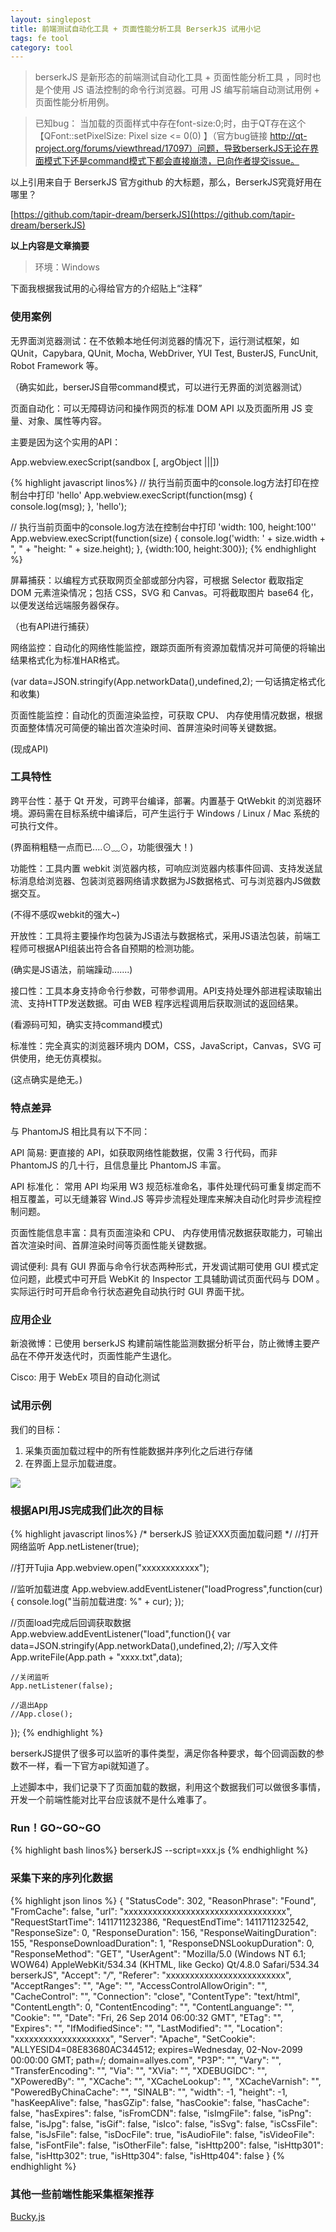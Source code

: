 ```yaml
---
layout: singlepost
title: 前端测试自动化工具 + 页面性能分析工具 BerserkJS 试用小记
tags: fe tool
category: tool
---
```


> berserkJS 是新形态的前端测试自动化工具 + 页面性能分析工具 ，同时也是个使用 JS 语法控制的命令行浏览器。可用 JS 编写前端自动测试用例 + 页面性能分析用例。

> 已知bug：
当加载的页面样式中存在font-size:0;时，由于QT存在这个【QFont::setPixelSize: Pixel size <= 0(0) 】（官方bug链接 http://qt-project.org/forums/viewthread/17097）问题，导致berserkJS无论在界面模式下还是command模式下都会直接崩溃，已向作者提交issue。

以上引用来自于 BerserkJS 官方github 的大标题，那么，BerserkJS究竟好用在哪里？

[https://github.com/tapir-dream/berserkJS](https://github.com/tapir-dream/berserkJS)

__以上内容是文章摘要__

> 环境：Windows

下面我根据我试用的心得给官方的介绍贴上“注释”

### 使用案例

无界面浏览器测试：在不依赖本地任何浏览器的情况下，运行测试框架，如 QUnit，Capybara, QUnit, Mocha, WebDriver, YUI Test, BusterJS, FuncUnit, Robot Framework 等。

（确实如此，berserJS自带command模式，可以进行无界面的浏览器测试）

页面自动化：可以无障碍访问和操作网页的标准 DOM API 以及页面所用 JS 变量、对象、属性等内容。

主要是因为这个实用的API：

App.webview.execScript(sandbox <function> [, argObject <Object>|<Array>|<string>|<number>])

{% highlight javascript linos%}
// 执行当前页面中的console.log方法打印在控制台中打印 'hello'
App.webview.execScript(function(msg) {
    console.log(msg);
}, 'hello');

// 执行当前页面中的console.log方法在控制台中打印 'width: 100, height:100''
App.webview.execScript(function(size) {
    console.log('width: ' + size.width + ", " + "height: " +  size.height);
}, {width:100, height:300});
{% endhighlight %}

屏幕捕获：以编程方式获取网页全部或部分内容，可根据 Selector 截取指定 DOM 元素渲染情况；包括 CSS，SVG 和 Canvas。可将截取图片 base64 化，以便发送给远端服务器保存。

（也有API进行捕获）

网络监控：自动化的网络性能监控，跟踪页面所有资源加载情况并可简便的将输出结果格式化为标准HAR格式。

(var data=JSON.stringify(App.networkData(),undefined,2); 一句话搞定格式化和收集)

页面性能监控：自动化的页面渲染监控，可获取 CPU、 内存使用情况数据，根据页面整体情况可简便的输出首次渲染时间、首屏渲染时间等关键数据。

(现成API)

### 工具特性

跨平台性：基于 Qt 开发，可跨平台编译，部署。内置基于 QtWebkit 的浏览器环境。源码需在目标系统中编译后，可产生运行于 Windows / Linux / Mac 系统的可执行文件。

(界面稍粗糙一点而已....⊙﹏⊙，功能很强大！)

功能性：工具内置 webkit 浏览器内核，可响应浏览器内核事件回调、支持发送鼠标消息给浏览器、包装浏览器网络请求数据为JS数据格式、可与浏览器内JS做数据交互。

(不得不感叹webkit的强大~)

开放性：工具将主要操作均包装为JS语法与数据格式，采用JS语法包装，前端工程师可根据API组装出符合各自预期的检测功能。

(确实是JS语法，前端躁动.......)

接口性：工具本身支持命令行参数，可带参调用。API支持处理外部进程读取输出流、支持HTTP发送数据。可由 WEB 程序远程调用后获取测试的返回结果。

(看源码可知，确实支持command模式)

标准性：完全真实的浏览器环境内 DOM，CSS，JavaScript，Canvas，SVG 可供使用，绝无仿真模拟。

(这点确实是绝无。)

### 特点差异

与 PhantomJS 相比具有以下不同：

API 简易: 更直接的 API，如获取网络性能数据，仅需 3 行代码，而非 PhantomJS 的几十行，且信息量比 PhantomJS 丰富。

API 标准化： 常用 API 均采用 W3 规范标准命名，事件处理代码可重复绑定而不相互覆盖，可以无缝兼容 Wind.JS 等异步流程处理库来解决自动化时异步流程控制问题。

页面性能信息丰富：具有页面渲染和 CPU、 内存使用情况数据获取能力，可输出首次渲染时间、首屏渲染时间等页面性能关键数据。

调试便利: 具有 GUI 界面与命令行状态两种形式，开发调试期可使用 GUI 模式定位问题，此模式中可开启 WebKit 的 Inspector 工具辅助调试页面代码与 DOM 。实际运行时可开启命令行状态避免自动执行时 GUI 界面干扰。

### 应用企业

新浪微博：已使用 berserkJS 构建前端性能监测数据分析平台，防止微博主要产品在不停开发迭代时，页面性能产生退化。

Cisco: 用于 WebEx 项目的自动化测试

### 试用示例

我们的目标：

1. 采集页面加载过程中的所有性能数据并序列化之后进行存储
2. 在界面上显示加载进度。

![](http://segmentfault.com/img/bVc5aK)

### 根据API用JS完成我们此次的目标

{% highlight javascript linos%}
/*
berserkJS 验证XXX页面加载问题
 */
//打开网络监听
App.netListener(true);

//打开Tujia
App.webview.open("xxxxxxxxxxxx");

//监听加载进度
App.webview.addEventListener("loadProgress",function(cur){
    console.log("当前加载进度: %" + cur);
});

//页面load完成后回调获取数据
App.webview.addEventListener("load",function(){
    var data=JSON.stringify(App.networkData(),undefined,2);
    //写入文件
    App.writeFile(App.path + "xxxx.txt",data);

    //关闭监听
    App.netListener(false);

    //退出App
    //App.close();
});
{% endhighlight %}

berserkJS提供了很多可以监听的事件类型，满足你各种要求，每个回调函数的参数不一样，看一下官方api就知道了。

上述脚本中，我们记录下了页面加载的数据，利用这个数据我们可以做很多事情，开发一个前端性能对比平台应该就不是什么难事了。

### Run！GO~GO~GO

{% highlight bash linos%}
berserkJS --script=xxx.js
{% endhighlight %}

### 采集下来的序列化数据

{% highlight json linos %}
  {
    "StatusCode": 302,
    "ReasonPhrase": "Found",
    "FromCache": false,
    "url": "xxxxxxxxxxxxxxxxxxxxxxxxxxxxxxxxxx",
    "RequestStartTime": 1411711232386,
    "RequestEndTime": 1411711232542,
    "ResponseSize": 0,
    "ResponseDuration": 156,
    "ResponseWaitingDuration": 155,
    "ResponseDownloadDuration": 1,
    "ResponseDNSLookupDuration": 0,
    "ResponseMethod": "GET",
    "UserAgent": "Mozilla/5.0 (Windows NT 6.1; WOW64) AppleWebKit/534.34 (KHTML, like Gecko) Qt/4.8.0 Safari/534.34 berserkJS",
    "Accept": "*/*",
    "Referer": "xxxxxxxxxxxxxxxxxxxxxxxxx",
    "AcceptRanges": "",
    "Age": "",
    "AccessControlAllowOrigin": "",
    "CacheControl": "",
    "Connection": "close",
    "ContentType": "text/html",
    "ContentLength": 0,
    "ContentEncoding": "",
    "ContentLanguange": "",
    "Cookie": "",
    "Date": "Fri, 26 Sep 2014 06:00:32 GMT",
    "ETag": "",
    "Expires": "",
    "IfModifiedSince": "",
    "LastModified": "",
    "Location": "xxxxxxxxxxxxxxxxxxxx",
    "Server": "Apache",
    "SetCookie": "ALLYESID4=08E83680AC344512; expires=Wednesday, 02-Nov-2099 00:00:00 GMT; path=/; domain=allyes.com",
    "P3P": "",
    "Vary": "",
    "TransferEncoding": "",
    "Via": "",
    "XVia": "",
    "XDEBUGIDC": "",
    "XPoweredBy": "",
    "XCache": "",
    "XCacheLookup": "",
    "XCacheVarnish": "",
    "PoweredByChinaCache": "",
    "SINALB": "",
    "width": -1,
    "height": -1,
    "hasKeepAlive": false,
    "hasGZip": false,
    "hasCookie": false,
    "hasCache": false,
    "hasExpires": false,
    "isFromCDN": false,
    "isImgFile": false,
    "isPng": false,
    "isJpg": false,
    "isGif": false,
    "isIco": false,
    "isSvg": false,
    "isCssFile": false,
    "isJsFile": false,
    "isDocFile": true,
    "isAudioFile": false,
    "isVideoFile": false,
    "isFontFile": false,
    "isOtherFile": false,
    "isHttp200": false,
    "isHttp301": false,
    "isHttp302": true,
    "isHttp304": false,
    "isHttp404": false
  }
{% endhighlight %}

### 其他一些前端性能采集框架推荐

[Bucky.js](http://github.hubspot.com/bucky/ "bucky.js")
